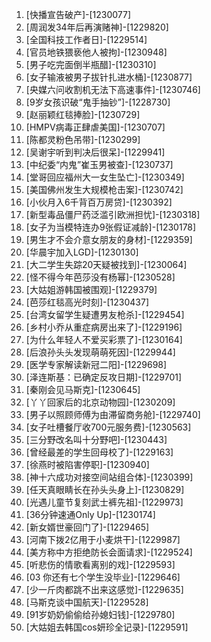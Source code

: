 
1. [快播宣告破产]-[1230077]
1. [周润发34年后再演赌神]-[1229820]
1. [全国科技工作者日]-[1229514]
1. [官员地铁猥亵他人被拘]-[1230948]
1. [男子吃完面倒半瓶醋]-[1230310]
1. [女子输液被男子拔针扎进水桶]-[1230877]
1. [央媒六问收割机无法下高速事件]-[1230746]
1. [9岁女孩识破“鬼手抽钞”]-[1228730]
1. [赵丽颖红毯捧脸]-[1230729]
1. [HMPV病毒正肆虐美国]-[1230707]
1. [陈都灵粉色吊带]-[1230299]
1. [吴谢宇听到判决后很呆]-[1229941]
1. [中纪委“内鬼”崔玉男被查]-[1230737]
1. [堂哥回应福州大一女生坠亡]-[1230349]
1. [美国佛州发生大规模枪击案]-[1230742]
1. [小伙月入6千背百万房贷]-[1230392]
1. [新型毒品僵尸药泛滥引欧洲担忧]-[1230318]
1. [女子为当模特连办9张假证减龄]-[1230178]
1. [男生才不会介意女朋友的身材]-[1229359]
1. [华晨宇加入LGD]-[1230130]
1. [大二学生失踪20天疑被找到]-[1230064]
1. [怪不得今年芭莎没有杨幂]-[1230528]
1. [大姑姐游韩国被围观]-[1229379]
1. [芭莎红毯高光时刻]-[1230437]
1. [台湾女留学生疑遭男友枪杀]-[1229454]
1. [乡村小乔从重症病房出来了]-[1229196]
1. [为什么年轻人不爱买彩票了]-[1230164]
1. [后浪孙头头发现萌萌死因]-[1229944]
1. [医学专家解读新冠二阳]-[1229698]
1. [泽连斯基：已确定反攻日期]-[1229701]
1. [秦刚会见马斯克]-[1230645]
1. [丫丫回家后的北京动物园]-[1230209]
1. [男子以照顾师傅为由滞留商务舱]-[1229740]
1. [女子吐槽餐厅收700元服务费]-[1230563]
1. [三分野改名叫十分野吧]-[1230443]
1. [曾经最差的学生回母校了]-[1229163]
1. [徐燕时被陷害停职]-[1230940]
1. [神十六成功对接空间站组合体]-[1230399]
1. [任天真眼睛长在孙头头身上]-[1230829]
1. [光遇儿童节复刻武士裤先祖]-[1229973]
1. [36分钟速通Only Up]-[1230174]
1. [新女婿世豪回门了]-[1229465]
1. [河南下拨2亿用于小麦烘干]-[1229987]
1. [美方称中方拒绝防长会面请求]-[1229524]
1. [听悲伤的情歌看离别的戏]-[1229593]
1. [03 你还有七个学生没毕业]-[1229646]
1. [少一斤肉都跳不出来这感觉]-[1229635]
1. [马斯克谈中国航天]-[1229528]
1. [91岁奶奶偷偷给孙媳妇钱]-[1229780]
1. [大姑姐去韩国cos妍珍全记录]-[1229591]